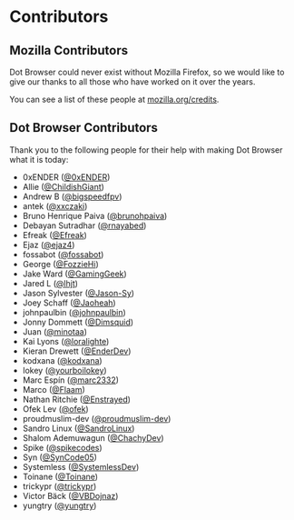 # Contributors

## Mozilla Contributors

Dot Browser could never exist without Mozilla Firefox, so we would like to give our thanks to all those who have worked on it over the years.

You can see a list of these people at [mozilla.org/credits](https://www.mozilla.org/credits/).

## Dot Browser Contributors

Thank you to the following people for their help with making Dot Browser what it is today:

* 0xENDER ([@0xENDER](https://github.com/0xENDER))
* Allie ([@ChildishGiant](https://github.com/ChildishGiant))
* Andrew B ([@bigspeedfpv](https://github.com/bigspeedfpv))
* antek ([@xxczaki](https://github.com/xxczaki))
* Bruno Henrique Paiva ([@brunohpaiva](https://github.com/brunohpaiva))
* Debayan Sutradhar  ([@rnayabed](https://github.com/rnayabed))
* Efreak ([@Efreak](https://github.com/Efreak))
* Ejaz ([@ejaz4](https://github.com/ejaz4))
* fossabot ([@fossabot](https://github.com/fossabot))
* George ([@FozzieHi](https://github.com/FozzieHi))
* Jake Ward ([@GamingGeek](https://github.com/GamingGeek))
* Jared L ([@lhjt](https://github.com/lhjt))
* Jason Sylvester ([@Jason-Sy](https://github.com/Jason-Sy))
* Joey Schaff ([@Jaoheah](https://github.com/Jaoheah))
* johnpaulbin ([@johnpaulbin](https://github.com/johnpaulbin))
* Jonny Dommett ([@Dimsquid](https://github.com/Dimsquid))
* Juan ([@minotaa](https://github.com/minotaa))
* Kai Lyons ([@loralighte](https://github.com/loralighte))
* Kieran Drewett ([@EnderDev](https://github.com/EnderDev))
* kodxana ([@kodxana](https://github.com/kodxana))
* lokey ([@yourboilokey](https://github.com/yourboilokey))
* Marc Espín ([@marc2332](https://github.com/marc2332))
* Marco ([@Flaam](https://github.com/Flaam))
* Nathan Ritchie ([@Enstrayed](https://github.com/Enstrayed))
* Ofek Lev ([@ofek](https://github.com/ofek))
* proudmuslim-dev ([@proudmuslim-dev](https://github.com/proudmuslim-dev))
* Sandro Linux ([@SandroLinux](https://github.com/SandroLinux))
* Shalom Ademuwagun ([@ChachyDev](https://github.com/ChachyDev))
* Spike ([@spikecodes](https://github.com/spikecodes))
* Syn ([@SynCode05](https://github.com/SynCode05))
* Systemless ([@SystemlessDev](https://github.com/SystemlessDev))
* Toinane ([@Toinane](https://github.com/Toinane))
* trickypr ([@trickypr](https://github.com/trickypr))
* Victor Bäck ([@VBDojnaz](https://github.com/VBDojnaz))
* yungtry ([@yungtry](https://github.com/yungtry))